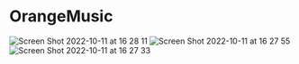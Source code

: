 # OrangeMusic
![Screen Shot 2022-10-11 at 16 28 11](https://user-images.githubusercontent.com/102420333/195103982-2a35d213-42e8-4311-900b-e78bd1369b32.png)
![Screen Shot 2022-10-11 at 16 27 55](https://user-images.githubusercontent.com/102420333/195103987-4b4bce94-2b68-4245-a51f-e9d9761c7d9d.png)
![Screen Shot 2022-10-11 at 16 27 33](https://user-images.githubusercontent.com/102420333/195104003-d2220c34-46c0-4bc6-bc55-51c16d9ff62c.png)
